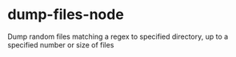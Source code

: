# dump-files-node
Dump random files matching a regex to specified directory, up to a specified number or size of files
